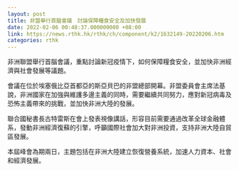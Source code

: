 ```yaml
---
layout: post
title: 非盟舉行首腦會議　討論保障糧食安全及加快發展
date: 2022-02-06 00:48:37.000000000 +08:00
link: https://news.rthk.hk/rthk/ch/component/k2/1632149-20220206.htm
categories: rthk
---
```


非洲聯盟舉行首腦會議，重點討論新冠疫情下，如何保障糧食安全，並加快非洲經濟與社會發展等議題。

會議在位於埃塞俄比亞首都亞的斯亞貝巴的非盟總部開幕。非盟委員會主席法基說，非洲國家在加強與維護多邊主義的同時，需要繼續共同努力，應對新冠病毒及恐怖主義帶來的挑戰，並加快非洲大陸的發展。

聯合國秘書長古特雷斯在會上發表視像講話，形容目前需要通過改革全球金融體系，發動非洲經濟復蘇的引擎，呼籲國際社會加大對非洲投資，支持非洲大陸自貿區發展。

本屆峰會為期兩日，主題包括在非洲大陸建立恢復營養系統，加速人力資本、社會和經濟發展。
